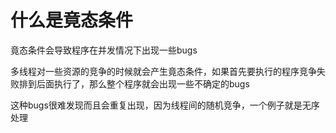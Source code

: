 # 什么是竟态条件
竟态条件会导致程序在并发情况下出现一些bugs  

多线程对一些资源的竞争的时候就会产生竟态条件，如果首先要执行的程序竞争失败排到后面执行了，那么整个程序就会出现一些不确定的bugs  

这种bugs很难发现而且会重复出现，因为线程间的随机竞争，一个例子就是无序处理  

